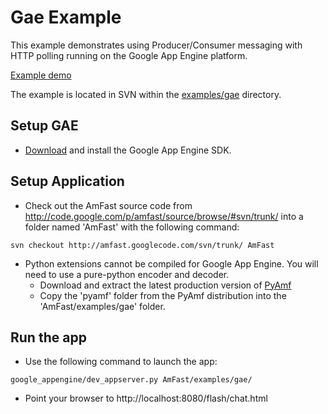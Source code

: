 # Gae Example #

This example demonstrates using Producer/Consumer messaging with HTTP polling running on the Google App Engine platform.

[Example demo](http://amfastchat.appspot.com/flash/chat.html)

The example is located in SVN within the [examples/gae](http://code.google.com/p/amfast/source/browse/#svn/trunk/examples/gae) directory.

## Setup GAE ##

  * [Download](http://code.google.com/appengine/downloads.html#Google_App_Engine_SDK_for_Python) and install the Google App Engine SDK.

## Setup Application ##

  * Check out the AmFast source code from http://code.google.com/p/amfast/source/browse/#svn/trunk/ into a folder named 'AmFast' with the following command:
```
svn checkout http://amfast.googlecode.com/svn/trunk/ AmFast
```

  * Python extensions cannot be compiled for Google App Engine. You will need to use a pure-python encoder and decoder.
    * Download and extract the latest production version of [PyAmf](http://pyamf.org/wiki/Download)
    * Copy the 'pyamf' folder from the PyAmf distribution into the 'AmFast/examples/gae' folder.

## Run the app ##
  * Use the following command to launch the app:
```
google_appengine/dev_appserver.py AmFast/examples/gae/
```
  * Point your browser to http://localhost:8080/flash/chat.html